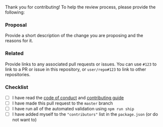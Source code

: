 Thank you for contributing! To help the review process, please provide the following:

### Proposal
Provide a short description of the change you are proposing and the reasons for it.

### Related
Provide links to any associated pull requests or issues. You can use `#123` to link to a PR or issue in this repository, or `user/repo#123` to link to other repositories.

### Checklist

- [ ] I have read the [code of conduct] and [contributing guide]
- [ ] I have made this pull request to the `master` branch
- [ ] I have run all of the automated validation using `npm run ship`
- [ ] I have added myself to the `"contributors"` list in the `package.json` (or do not want to)

[code of conduct]: https://github.com/textbook/starter-kit-ts/blob/master/.github/CODE_OF_CONDUCT.md
[contributing guide]: https://github.com/textbook/starter-kit-ts/blob/master/.github/CONTRIBUTING.md
